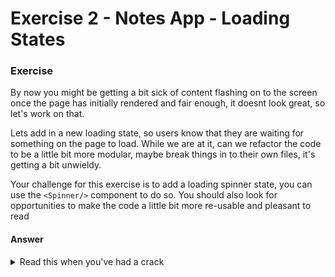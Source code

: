 # Exercise 2 - Notes App - Loading States

### Exercise

By now you might be getting a bit sick of content flashing on to the screen once the page has initially rendered and fair enough, it doesnt look great, so let's work on that.

Lets add in a new loading state, so users know that they are waiting for something on the page to load. While we are at it, can we refactor the code to be a little bit more modular, maybe
break things in to their own files, it's getting a bit unwieldy.

Your challenge for this exercise is to add a loading spinner state, you can use the ```<Spinner/>``` component to do so. You should also look for opportunities to make the code a little bit more
re-usable and pleasant to read
#### Answer

<details>
    <summary> Read this when you've had a crack </summary>

You can see a solution in the ```answer/``` folder for this exercise and you can access the answer at [answer](http://localhost:3000/day2/lesson-3/exercise-4/answer)


#### But what is actually happening

So visually it looks better, at least the user knows that something is loading and won't be shocked when more content appears on the screen, but it still isn't perfect..ah well. 
You've probably seen (but maybe not noticed) that many websites use skeleton content to serve as a placeholder. This skeleton content holds roughly the same size and shape as the expected
actual content, which means your page won't be bouncing over the screen. 

A good example of this is youtube, which uses grey boxes to represent where the elements will load

![youtube](../../../../../img/youtube.png)

We won't go through this right now, but you can look in to how you add it if you wanted to, it will require some decent level understanding of CSS which we arent really covering.

There is no real right or wrong way to break out your components in to a specific folder structure, some people like to try their best to keep the components as close to where they are used as possible,
others may try to group by domain, others may break them in to pages/ components/ folders and go from there. 

There is also no 100% agreed upon way on how to actually break down your components in to composable elements, you could go to the nth degree and have single line components where you
basically see no HTML at all. Just like your back end code, there are arguments to be made for both sides.
</details>




